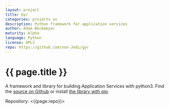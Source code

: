 ```yaml
---
layout: project
title: Gyr
categories: projects as
description: Python framework for application services
author: Adam Beckmeyer
maturity: Alpha
language: Python
license: GPL3
repo: https://github.com/non-Jedi/gyr
---
```


# {{ page.title }}
A framework and library for building Application Services with python3. Find the
[source on Github](https://github.com/non-Jedi/gyr) or install [the library with
pip](https://pypi.python.org/pypi/gyr).

Repository: <{{page.repo}}>
